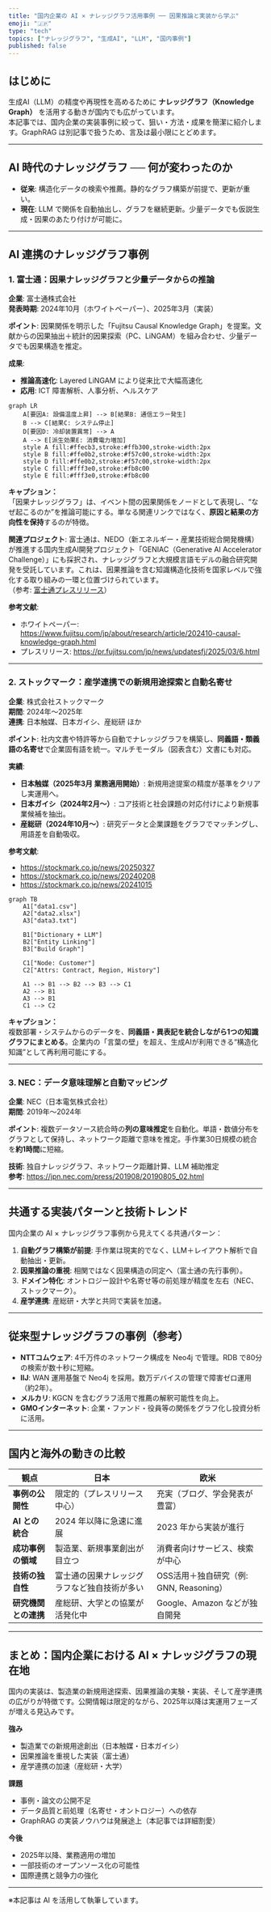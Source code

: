 ```yaml
---
title: "国内企業の AI × ナレッジグラフ活用事例 ── 因果推論と実装から学ぶ"
emoji: "🇯🇵"
type: "tech"
topics: ["ナレッジグラフ", "生成AI", "LLM", "国内事例"]
published: false
---
```


## はじめに

生成AI（LLM）の精度や再現性を高めるために **ナレッジグラフ（Knowledge Graph）** を活用する動きが国内でも広がっています。  
本記事では、国内企業の実装事例に絞って、狙い・方法・成果を簡潔に紹介します。GraphRAG は別記事で扱うため、言及は最小限にとどめます。

---

## AI 時代のナレッジグラフ ── 何が変わったのか

- **従来**: 構造化データの検索や推薦。静的なグラフ構築が前提で、更新が重い。  
- **現在**: LLM で関係を自動抽出し、グラフを継続更新。少量データでも仮説生成・因果のあたり付けが可能に。

---

## AI 連携のナレッジグラフ事例

### 1. 富士通：因果ナレッジグラフと少量データからの推論

**企業**: 富士通株式会社  
**発表時期**: 2024年10月（ホワイトペーパー）、2025年3月（実装）

**ポイント**: 因果関係を明示した「Fujitsu Causal Knowledge Graph」を提案。文献からの因果抽出＋統計的因果探索（PC、LiNGAM）を組み合わせ、少量データでも因果構造を推定。


**成果**:
- **推論高速化**: Layered LiNGAM により従来比で大幅高速化
- **応用**: ICT 障害解析、人事分析、ヘルスケア

```mermaid
graph LR
    A[要因A: 設備温度上昇] --> B[結果B: 通信エラー発生]
    B --> C[結果C: システム停止]
    D[要因D: 冷却装置異常] --> A
    A --> E[派生効果E: 消費電力増加]
    style A fill:#ffecb3,stroke:#ffb300,stroke-width:2px
    style B fill:#ffe0b2,stroke:#f57c00,stroke-width:2px
    style D fill:#ffe0b2,stroke:#f57c00,stroke-width:2px
    style C fill:#fff3e0,stroke:#fb8c00
    style E fill:#fff3e0,stroke:#fb8c00
```
**キャプション：**  
「因果ナレッジグラフ」は、イベント間の因果関係をノードとして表現し、“なぜ起こるのか”を推論可能にする。単なる関連リンクではなく、**原因と結果の方向性を保持**するのが特徴。


**関連プロジェクト**: 富士通は、NEDO（新エネルギー・産業技術総合開発機構）が推進する国内生成AI開発プロジェクト「GENIAC（Generative AI Accelerator Challenge）」にも採択され、ナレッジグラフと大規模言語モデルの融合研究開発を受託しています。これは、因果推論を含む知識構造化技術を国家レベルで強化する取り組みの一環と位置づけられています。  
（参考: [富士通プレスリリース](https://pr.fujitsu.com/jp/news/2024/05/17.html)）

**参考文献**:
- ホワイトペーパー: https://www.fujitsu.com/jp/about/research/article/202410-causal-knowledge-graph.html
- プレスリリース: https://pr.fujitsu.com/jp/news/updatesfj/2025/03/6.html

---


### 2. ストックマーク：産学連携での新規用途探索と自動名寄せ

**企業**: 株式会社ストックマーク  
**期間**: 2024年〜2025年  
**連携**: 日本触媒、日本ガイシ、産総研 ほか

**ポイント**: 社内文書や特許等から自動でナレッジグラフを構築し、**同義語・類義語の名寄せ**で企業固有語を統一。マルチモーダル（図表含む）文書にも対応。

**実績**:
- **日本触媒（2025年3月 業務適用開始）**: 新規用途提案の精度が基準をクリアし実運用へ。
- **日本ガイシ（2024年2月〜）**: コア技術と社会課題の対応付けにより新規事業候補を抽出。
- **産総研（2024年10月〜）**: 研究データと企業課題をグラフでマッチングし、用語差を自動吸収。

**参考文献**:
- https://stockmark.co.jp/news/20250327
- https://stockmark.co.jp/news/20240208
- https://stockmark.co.jp/news/20241015

```mermaid
graph TB
    A1["data1.csv"]
    A2["data2.xlsx"]
    A3["data3.txt"]

    B1["Dictionary + LLM"]
    B2["Entity Linking"]
    B3["Build Graph"]

    C1["Node: Customer"]
    C2["Attrs: Contract, Region, History"]

    A1 --> B1 --> B2 --> B3 --> C1
    A2 --> B1
    A3 --> B1
    C1 --> C2
```
**キャプション：**  
複数部署・システムからのデータを、**同義語・異表記を統合しながら1つの知識グラフにまとめる**。企業内の「言葉の壁」を超え、生成AIが利用できる“構造化知識”として再利用可能にする。

---

### 3. NEC：データ意味理解と自動マッピング

**企業**: NEC（日本電気株式会社）  
**期間**: 2019年〜2024年

**ポイント**: 複数データソース統合時の**列の意味推定**を自動化。単語・数値分布をグラフとして保持し、ネットワーク距離で意味を推定。手作業30日規模の統合を**約1時間**に短縮。

**技術**: 独自ナレッジグラフ、ネットワーク距離計算、LLM 補助推定  
**参考**: https://jpn.nec.com/press/201908/20190805_02.html

---

## 共通する実装パターンと技術トレンド

国内企業の AI × ナレッジグラフ事例から見えてくる共通パターン：

1. **自動グラフ構築が前提**: 手作業は現実的でなく、LLM＋レイアウト解析で自動抽出・更新。  
2. **因果推論の重視**: 相関ではなく因果構造の同定へ（富士通の先行事例）。  
3. **ドメイン特化**: オントロジー設計や名寄せ等の前処理が精度を左右（NEC、ストックマーク）。  
4. **産学連携**: 産総研・大学と共同で実装を加速。

---

## 従来型ナレッジグラフの事例（参考）

- **NTTコムウェア**: 4千万件のネットワーク構成を Neo4j で管理。RDB で80分の検索が数十秒に短縮。  
- **IIJ**: WAN 運用基盤で Neo4j を採用。数万デバイスの管理で障害ゼロ運用（約2年）。  
- **メルカリ**: KGCN を含むグラフ活用で推薦の解釈可能性を向上。  
- **GMOインターネット**: 企業・ファンド・役員等の関係をグラフ化し投資分析に活用。

---

## 国内と海外の動きの比較

| 観点 | 日本 | 欧米 |
|------|------|------|
| **事例の公開性** | 限定的（プレスリリース中心） | 充実（ブログ、学会発表が豊富） |
| **AI との統合** | 2024 年以降に急速に進展 | 2023 年から実装が進行 |
| **成功事例の領域** | 製造業、新規事業創出が目立つ | 消費者向けサービス、検索が中心 |
| **技術の独自性** | 富士通の因果ナレッジグラフなど独自技術が多い | OSS活用＋独自研究（例: GNN, Reasoning） |
| **研究機関との連携** | 産総研、大学との協業が活発化中 | Google、Amazon などが独自開発 |

---

## まとめ：国内企業における AI × ナレッジグラフの現在地

国内の実装は、製造業の新規用途探索、因果推論の実験・実装、そして産学連携の広がりが特徴です。公開情報は限定的ながら、2025年以降は実運用フェーズが増える見込みです。

**強み**
- 製造業での新規用途創出（日本触媒・日本ガイシ）
- 因果推論を重視した実装（富士通）
- 産学連携の加速（産総研・大学）

**課題**
- 事例・論文の公開不足
- データ品質と前処理（名寄せ・オントロジー）への依存
- GraphRAG の実装ノウハウは発展途上（本記事では詳細割愛）

**今後**
- 2025年以降、業務適用の増加
- 一部技術のオープンソース化の可能性
- 国際連携と競争力の強化

---

※本記事は AI を活用して執筆しています。
